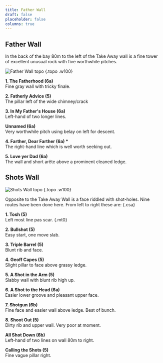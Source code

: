 ```yaml
---
title: Father Wall
draft: false
placeholder: false
columns: true
---
```


 
## Father Wall

In the back of the bay 80m to the left of the Take Away wall is a fine tower of excellent unusual rock with five worthwhile pitches.

![Father Wall topo](/img/peak/matlock/caretaker-father-wall-2.jpg)
{.topo .w100}

**1. The Fatherhood (6a)**  
Fine gray wall with tricky finale.

**2. Fatherly Advice (5)**  
The pillar left of the wide chimney/crack

**3. In My Father's House (6a)**  
Left-hand of two longer lines.

**Unnamed (6a)**  
Very worthwhile pitch using belay on left for descent.

**4. Farther, Dear Farther (6a) \***  
The right-hand line which is well worth seeking out.

**5. Love yer Dad (6a)**  
The wall and short arête above a prominent cleaned ledge.

## Shots Wall

![Shots Wall topo](/img/peak/matlock/caretaker-shots.jpg)
{.topo .w100}

Opposite to the Take Away Wall is a face riddled with shot-holes. Nine routes have been done here. From left to right these are:
{.csa}

**1. Tosh (5)**  
Left most line pas scar.
{.mt0}

**2. Bullshot (5)**  
Easy start, one move slab.

**3. Triple Barrel (5)**  
Blunt rib and face.

**4. Geoff Capes (5)**  
Slight pillar to face above grassy ledge.

**5. A Shot in the Arm (5)**  
Slabby wall with blunt rib high up.

**6. A Shot to the Head (6a)**  
Easier lower groove and pleasant upper face.

**7. Shotgun (6b)**  
Fine face and easier wall above ledge. Best of bunch.

**8. Shoot Out (5)**  
Dirty rib and upper wall. Very poor at moment.

**All Shot Down (6b)**  
Left-hand of two lines on wall 80m to right.

**Calling the Shots (5)**  
Fine vague pillar right.
